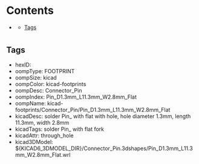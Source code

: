 



Contents
========

* [](#)
	* [Tags](#tags)

# 

## Tags

- hexID: 
- oompType: FOOTPRINT
- oompSize: kicad
- oompColor: kicad-footprints
- oompDesc: Connector_Pin
- oompIndex: Pin_D1.3mm_L11.3mm_W2.8mm_Flat
- oompName: kicad-footprints/Connector_Pin/Pin_D1.3mm_L11.3mm_W2.8mm_Flat
- kicadDesc: solder Pin_ with flat with hole, hole diameter 1.3mm, length 11.3mm, width 2.8mm
- kicadTags: solder Pin_ with flat fork
- kicadAttr: through_hole
- kicad3DModel: ${KICAD6_3DMODEL_DIR}/Connector_Pin.3dshapes/Pin_D1.3mm_L11.3mm_W2.8mm_Flat.wrl
